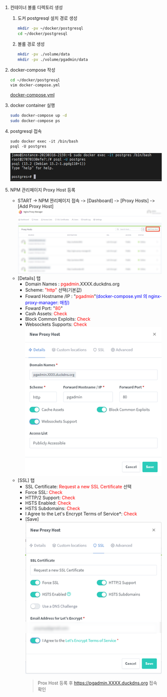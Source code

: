 1. 컨테이너 볼륨 디렉토리 생성
   1. 도커 postgresql 설치 경로 생성
      ```bash
      mkdir -pv ~/docker/postgresql
      cd ~/docker/postgresql
      ```
   2. 볼륨 경로 생성
      ```bash
      mkdir -pv ./volume/data
      mkdir -pv ./volume/pgadmin/data
      ```
2. docker-compose 작성

   ```bash
   cd ~/docker/postgresql
   vim docker-compose.yml
   ```

   [docker-compose.yml](/docker/postgresql/docker-compose.yml)

3. docker container 실행
   ```bash
   sudo docker-compose up -d
   sudo docker-compose ps
   ```
4. postgresql 접속

   ```baash
   sudo docker exec -it /bin/bash
   psql -U postgres
   ```

   ![4.1](./images/2023-03-29-08-40-43.png)

5. NPM 관리페이지 Proxy Host 등록
   - START -> NPM 꽌리페이지 접속 -> [Dashboard] -> [Proxy Hosts] -> [Add Proxy Host]
     ![5.1](./images/2023-03-21-13-17-07.png)
   - [Details] 탭
     - Domain Names : <span style="color: red">pgadmin</span>.XXXX.duckdns.org
     - Scheme: <span style="color: red">"http"</span> 선택(기본값)
     - Foward Hostname /IP : "<span style="color: red">pgadmin</span>"<span style="color: blue">(docker-compose.yml 의 nginx-proxy-manager: 매칭)</span>
     - Foward Port: "<span style="color: red">80</span>"
     - Cash Assets: <span style="color: red">Check</span>
     - Block Common Exploits: <span style="color: red">Check</span>
     - Websockets Supports: <span style="color: red">Check</span><br>
       ![5.2](./images/2023-03-29-08-51-14.png)
   - [SSL] 탭
     - SSL Certificate: <span style="color: red">Request a new SSL Certificate</span> 선택
     - Force SSL: <span style="color: red">Check</span>
     - HTTP/2 Support: <span style="color: red">Check</span>
     - HSTS Enabled: <span style="color: red">Check</span>
     - HSTS Subdomains: <span style="color: red">Check</span>
     - I Agree to the Let's Encrypt Terms of Service\*: <span style="color: red">Check</span>
     - [Save]<br>
       ![5.3](./images/2023-03-21-13-32-15.png)
       <br>
       > Prox Host 등록 후 https://pgadmin.XXXX.duckdns.org 접속 확인
